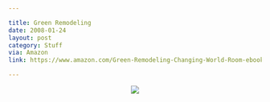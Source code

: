 ```yaml
---

title: Green Remodeling
date: 2008-01-24
layout: post
category: Stuff
via: Amazon
link: https://www.amazon.com/Green-Remodeling-Changing-World-Room-ebook/dp/B0097CWIBQ

---
```

<p align="center">
<a href="https://www.amazon.com/Green-Remodeling-Changing-World-Room-ebook/dp/B0097CWIBQ/ref=as_li_ss_il?ie=UTF8&qid=1541133395&sr=8-1&keywords=green+remodeling&linkCode=li3&tag=jimmlitt-20&linkId=9440f219aceb57600dde2a2216150853&language=en_US" target="_blank"><img border="0" src="//ws-na.amazon-adsystem.com/widgets/q?_encoding=UTF8&ASIN=B0097CWIBQ&Format=_SL250_&ID=AsinImage&MarketPlace=US&ServiceVersion=20070822&WS=1&tag=jimmlitt-20&language=en_US" ></a><img src="https://ir-na.amazon-adsystem.com/e/ir?t=jimmlitt-20&language=en_US&l=li3&o=1&a=B0097CWIBQ" width="1" height="1" border="0" alt="" style="border:none !important; margin:0px !important;" />
</p>